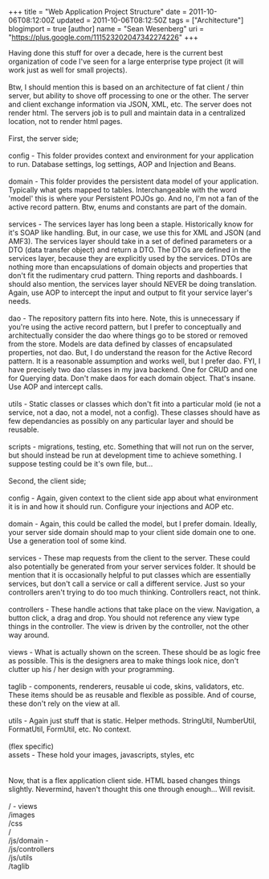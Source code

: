 +++
title = "Web Application Project Structure"
date = 2011-10-06T08:12:00Z
updated = 2011-10-06T08:12:50Z
tags = ["Architecture"]
blogimport = true 
[author]
	name = "Sean Wesenberg"
	uri = "https://plus.google.com/111523202047342274226"
+++

Having done this stuff for over a decade, here is the current best organization of code I've seen for a large enterprise type project (it will work just as well for small projects).<br /><br />Btw, I should mention this is based on an architecture of fat client / thin server, but ability to shove off processing to one or the other. The server and client exchange information via JSON, XML, etc. The server does not render html. The servers job is to pull and maintain data in a centralized location, not to render html pages.<br /><br />First, the server side;<br /><br />config - This folder provides context and environment for your application to run. Database settings, log settings, AOP and Injection and Beans.<br /><br />domain - This folder provides the persistent data model of your application. Typically what gets mapped to tables. Interchangeable with the word 'model' this is where your Persistent POJOs go. And no, I'm not a fan of the active record pattern. Btw, enums and constants are part of the domain.<br /><br />services - The services layer has long been a staple. Historically know for it's SOAP like handling. But, in our case, we use this for XML and JSON (and AMF3). The services layer should take in a set of defined parameters or a DTO (data transfer object) and return a DTO. The DTOs are defined in the services layer, because they are explicitly used by the services. DTOs are nothing more than encapsulations of domain objects and properties that don't fit the&nbsp;rudimentary&nbsp;crud pattern. Thing reports and dashboards. I should also mention, the services layer should NEVER be doing translation. Again, use AOP to intercept the input and output to fit your service layer's needs.<br /><br />dao - The repository pattern fits into here. Note, this is unnecessary if you're using the active record pattern, but I prefer to conceptually and architectually consider the dao where things go to be stored or removed from the store. Models are data defined by classes of encapsulated properties, not dao. But, I do understand the reason for the Active Record pattern. It is a reasonable assumption and works well, but I prefer dao. FYI, I have precisely two dao classes in my java backend. One for CRUD and one for Querying data. Don't make daos for each domain object. That's insane. Use AOP and intercept calls.<br /><br />utils - Static classes or classes which don't fit into a particular mold (ie not a service, not a dao, not a model, not a config). These classes should have as few dependancies as possibly on any particular layer and should be reusable.<br /><br />scripts - migrations, testing, etc. Something that will not run on the server, but should instead be run at development time to achieve something. I suppose testing could be it's own file, but...<br /><br />Second, the client side;<br /><br />config - Again, given context to the client side app about what environment it is in and how it should run. Configure your injections and AOP etc.<br /><br />domain - Again, this could be called the model, but I prefer domain. Ideally, your server side domain should map to your client side domain one to one. Use a generation tool of some kind.<br /><br />services - These map requests from the client to the server. These could also potentially be generated from your server services folder. It should be mention that it is occasionally helpful to put classes which are essentially services, but don't call a service or call a different service. Just so your controllers aren't trying to do too much thinking. Controllers react, not think.<br /><br />controllers - These handle actions that take place on the view. Navigation, a button click, a drag and drop. You should not reference any view type things in the controller. The view is driven by the controller, not the other way around.<br /><br />views - What is actually shown on the screen. These should be as logic free as possible. This is the designers area to make things look nice, don't clutter up his / her design with your programming.<br /><br />taglib - components, renderers, reusable ui code, skins, validators, etc. These items should be as reusable and flexible as possible. And of course, these don't rely on the view at all.<br /><br />utils - Again just stuff that is static. Helper methods. StringUtil, NumberUtil, FormatUtil, FormUtil, etc. No context.<br /><br />(flex specific)<br />assets - These hold your images, javascripts, styles, etc<br /><br /><br />Now, that is a flex application client side. HTML based changes things slightly. Nevermind, haven't thought this one through enough... Will revisit.<br /><br />/ - views<br />/images<br />/css<br />/<br />/js/domain -<br />/js/controllers<br />/js/utils<br />/taglib<br /><br /><br /><br /><br /><br /><br /><br />
